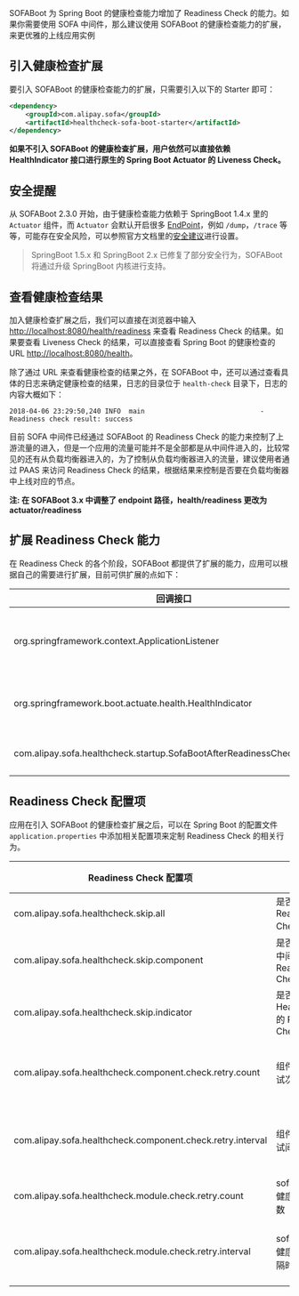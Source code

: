 SOFABoot 为 Spring Boot 的健康检查能力增加了 Readiness Check 的能力。如果你需要使用 SOFA 中间件，那么建议使用 SOFABoot 的健康检查能力的扩展，来更优雅的上线应用实例

## 引入健康检查扩展

要引入 SOFABoot 的健康检查能力的扩展，只需要引入以下的 Starter 即可：

```xml
<dependency>
    <groupId>com.alipay.sofa</groupId>
    <artifactId>healthcheck-sofa-boot-starter</artifactId>
</dependency>
```

**如果不引入 SOFABoot 的健康检查扩展，用户依然可以直接依赖 HealthIndicator 接口进行原生的 Spring Boot Actuator 的 Liveness Check。**


## 安全提醒

从 SOFABoot 2.3.0 开始，由于健康检查能力依赖于 SpringBoot 1.4.x 里的 `Actuator` 组件，而 `Actuator` 会默认开启很多 [EndPoint](https://docs.spring.io/spring-boot/docs/1.4.2.RELEASE/reference/html/production-ready-endpoints.html)，例如 `/dump`，`/trace` 等等，可能存在安全风险，可以参照官方文档里的[安全建议](https://docs.spring.io/spring-boot/docs/1.4.2.RELEASE/reference/html/production-ready-endpoints.html#_security_with_healthindicators)进行设置。

> SpringBoot 1.5.x 和 SpringBoot 2.x 已修复了部分安全行为，SOFABoot 将通过升级 SpringBoot 内核进行支持。

## 查看健康检查结果

加入健康检查扩展之后，我们可以直接在浏览器中输入 [http://localhost:8080/health/readiness](http://localhost:8080/health/readiness) 来查看 Readiness Check 的结果。如果要查看 Liveness Check 的结果，可以直接查看 Spring Boot 的健康检查的 URL [http://localhost:8080/health](http://localhost:8080/health)。

除了通过 URL 来查看健康检查的结果之外，在 SOFABoot 中，还可以通过查看具体的日志来确定健康检查的结果，日志的目录位于 `health-check` 目录下，日志的内容大概如下：

```
2018-04-06 23:29:50,240 INFO  main                             - Readiness check result: success
```

目前 SOFA 中间件已经通过 SOFABoot 的 Readiness Check 的能力来控制了上游流量的进入，但是一个应用的流量可能并不是全部都是从中间件进入的，比较常见的还有从负载均衡器进入的，为了控制从负载均衡器进入的流量，建议使用者通过 PAAS 来访问 Readiness Check 的结果，根据结果来控制是否要在负载均衡器中上线对应的节点。

**注: 在 SOFABoot 3.x 中调整了 endpoint 路径，health/readiness 更改为 actuator/readiness**

## 扩展 Readiness Check 能力

在 Readiness Check 的各个阶段，SOFABoot 都提供了扩展的能力，应用可以根据自己的需要进行扩展，目前可供扩展的点如下：

回调接口 | 说明 |
----|-----
org.springframework.context.ApplicationListener | 如果想要在 Readiness Check 之前做一些事情，那么监听这个 Listener 的 SofaBootBeforeHealthCheckEvent 事件。
org.springframework.boot.actuate.health.HealthIndicator | 如果想要在 SOFABoot 的 Readiness Check 里面增加一个检查项，那么可以直接扩展 Spring Boot 的这个接口。
com.alipay.sofa.healthcheck.startup.SofaBootAfterReadinessCheckCallback | 如果想要在 Readiness Check 之后做一些事情，那么可以扩展 SOFABoot 的这个接口。


## Readiness Check 配置项

应用在引入 SOFABoot 的健康检查扩展之后，可以在 Spring Boot 的配置文件 `application.properties` 中添加相关配置项来定制 Readiness Check 的相关行为。

Readiness Check 配置项 | 说明 | 默认值 | 开始支持版本 |
----|------|------|----
com.alipay.sofa.healthcheck.skip.all | 是否跳过整个 Readiness Check 阶段  | false | 一直支持
com.alipay.sofa.healthcheck.skip.component | 是否跳过 SOFA 中间件的 Readiness Check  | false | 一直支持
com.alipay.sofa.healthcheck.skip.indicator | 是否跳过 HealthIndicator 的 Readiness Check  | false | 一直支持
com.alipay.sofa.healthcheck.component.check.retry.count | 组件健康检查重试次数 | 20 | 2.4.10 (之前版本重试次数为 0)
com.alipay.sofa.healthcheck.component.check.retry.interval | 组件健康检查重试间隔时间 | 1000 (单位：ms) | 2.4.10 (之前版本重试间隔为 0)
com.alipay.sofa.healthcheck.module.check.retry.count | sofaboot 模块健康检查重试次数 | 0 | 2.4.10
com.alipay.sofa.healthcheck.module.check.retry.interval | sofaboot 模块健康检查重试间隔时间 | 1000 (单位：ms) | 2.4.10 (之前版本重试间隔为 0)
